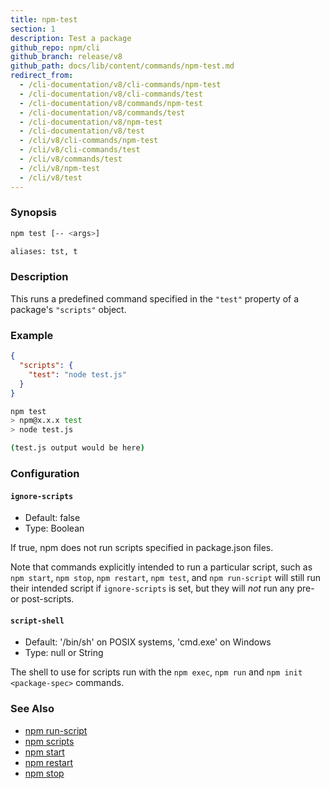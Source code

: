 ```yaml
---
title: npm-test
section: 1
description: Test a package
github_repo: npm/cli
github_branch: release/v8
github_path: docs/lib/content/commands/npm-test.md
redirect_from:
  - /cli-documentation/v8/cli-commands/npm-test
  - /cli-documentation/v8/cli-commands/test
  - /cli-documentation/v8/commands/npm-test
  - /cli-documentation/v8/commands/test
  - /cli-documentation/v8/npm-test
  - /cli-documentation/v8/test
  - /cli/v8/cli-commands/npm-test
  - /cli/v8/cli-commands/test
  - /cli/v8/commands/test
  - /cli/v8/npm-test
  - /cli/v8/test
---
```


### Synopsis

```bash
npm test [-- <args>]

aliases: tst, t
```

### Description

This runs a predefined command specified in the `"test"` property of
a package's `"scripts"` object.

### Example

```json
{
  "scripts": {
    "test": "node test.js"
  }
}
```

```bash
npm test
> npm@x.x.x test
> node test.js

(test.js output would be here)
```

### Configuration

#### `ignore-scripts`

* Default: false
* Type: Boolean

If true, npm does not run scripts specified in package.json files.

Note that commands explicitly intended to run a particular script, such as
`npm start`, `npm stop`, `npm restart`, `npm test`, and `npm run-script`
will still run their intended script if `ignore-scripts` is set, but they
will *not* run any pre- or post-scripts.

#### `script-shell`

* Default: '/bin/sh' on POSIX systems, 'cmd.exe' on Windows
* Type: null or String

The shell to use for scripts run with the `npm exec`, `npm run` and `npm
init <package-spec>` commands.

### See Also

* [npm run-script](/cli/v8/commands/npm-run-script)
* [npm scripts](/cli/v8/using-npm/scripts)
* [npm start](/cli/v8/commands/npm-start)
* [npm restart](/cli/v8/commands/npm-restart)
* [npm stop](/cli/v8/commands/npm-stop)

